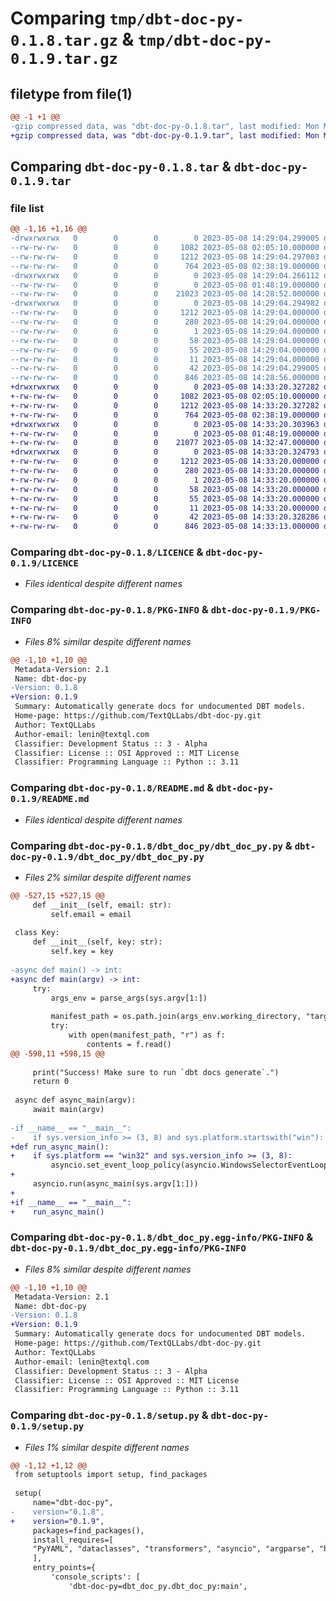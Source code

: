 # Comparing `tmp/dbt-doc-py-0.1.8.tar.gz` & `tmp/dbt-doc-py-0.1.9.tar.gz`

## filetype from file(1)

```diff
@@ -1 +1 @@
-gzip compressed data, was "dbt-doc-py-0.1.8.tar", last modified: Mon May  8 14:29:04 2023, max compression
+gzip compressed data, was "dbt-doc-py-0.1.9.tar", last modified: Mon May  8 14:33:20 2023, max compression
```

## Comparing `dbt-doc-py-0.1.8.tar` & `dbt-doc-py-0.1.9.tar`

### file list

```diff
@@ -1,16 +1,16 @@
-drwxrwxrwx   0        0        0        0 2023-05-08 14:29:04.299005 dbt-doc-py-0.1.8/
--rw-rw-rw-   0        0        0     1082 2023-05-08 02:05:10.000000 dbt-doc-py-0.1.8/LICENCE
--rw-rw-rw-   0        0        0     1212 2023-05-08 14:29:04.297003 dbt-doc-py-0.1.8/PKG-INFO
--rw-rw-rw-   0        0        0      764 2023-05-08 02:38:19.000000 dbt-doc-py-0.1.8/README.md
-drwxrwxrwx   0        0        0        0 2023-05-08 14:29:04.266112 dbt-doc-py-0.1.8/dbt_doc_py/
--rw-rw-rw-   0        0        0        0 2023-05-08 01:48:19.000000 dbt-doc-py-0.1.8/dbt_doc_py/__init__.py
--rw-rw-rw-   0        0        0    21023 2023-05-08 14:28:52.000000 dbt-doc-py-0.1.8/dbt_doc_py/dbt_doc_py.py
-drwxrwxrwx   0        0        0        0 2023-05-08 14:29:04.294982 dbt-doc-py-0.1.8/dbt_doc_py.egg-info/
--rw-rw-rw-   0        0        0     1212 2023-05-08 14:29:04.000000 dbt-doc-py-0.1.8/dbt_doc_py.egg-info/PKG-INFO
--rw-rw-rw-   0        0        0      280 2023-05-08 14:29:04.000000 dbt-doc-py-0.1.8/dbt_doc_py.egg-info/SOURCES.txt
--rw-rw-rw-   0        0        0        1 2023-05-08 14:29:04.000000 dbt-doc-py-0.1.8/dbt_doc_py.egg-info/dependency_links.txt
--rw-rw-rw-   0        0        0       58 2023-05-08 14:29:04.000000 dbt-doc-py-0.1.8/dbt_doc_py.egg-info/entry_points.txt
--rw-rw-rw-   0        0        0       55 2023-05-08 14:29:04.000000 dbt-doc-py-0.1.8/dbt_doc_py.egg-info/requires.txt
--rw-rw-rw-   0        0        0       11 2023-05-08 14:29:04.000000 dbt-doc-py-0.1.8/dbt_doc_py.egg-info/top_level.txt
--rw-rw-rw-   0        0        0       42 2023-05-08 14:29:04.299005 dbt-doc-py-0.1.8/setup.cfg
--rw-rw-rw-   0        0        0      846 2023-05-08 14:28:56.000000 dbt-doc-py-0.1.8/setup.py
+drwxrwxrwx   0        0        0        0 2023-05-08 14:33:20.327282 dbt-doc-py-0.1.9/
+-rw-rw-rw-   0        0        0     1082 2023-05-08 02:05:10.000000 dbt-doc-py-0.1.9/LICENCE
+-rw-rw-rw-   0        0        0     1212 2023-05-08 14:33:20.327282 dbt-doc-py-0.1.9/PKG-INFO
+-rw-rw-rw-   0        0        0      764 2023-05-08 02:38:19.000000 dbt-doc-py-0.1.9/README.md
+drwxrwxrwx   0        0        0        0 2023-05-08 14:33:20.303963 dbt-doc-py-0.1.9/dbt_doc_py/
+-rw-rw-rw-   0        0        0        0 2023-05-08 01:48:19.000000 dbt-doc-py-0.1.9/dbt_doc_py/__init__.py
+-rw-rw-rw-   0        0        0    21077 2023-05-08 14:32:47.000000 dbt-doc-py-0.1.9/dbt_doc_py/dbt_doc_py.py
+drwxrwxrwx   0        0        0        0 2023-05-08 14:33:20.324793 dbt-doc-py-0.1.9/dbt_doc_py.egg-info/
+-rw-rw-rw-   0        0        0     1212 2023-05-08 14:33:20.000000 dbt-doc-py-0.1.9/dbt_doc_py.egg-info/PKG-INFO
+-rw-rw-rw-   0        0        0      280 2023-05-08 14:33:20.000000 dbt-doc-py-0.1.9/dbt_doc_py.egg-info/SOURCES.txt
+-rw-rw-rw-   0        0        0        1 2023-05-08 14:33:20.000000 dbt-doc-py-0.1.9/dbt_doc_py.egg-info/dependency_links.txt
+-rw-rw-rw-   0        0        0       58 2023-05-08 14:33:20.000000 dbt-doc-py-0.1.9/dbt_doc_py.egg-info/entry_points.txt
+-rw-rw-rw-   0        0        0       55 2023-05-08 14:33:20.000000 dbt-doc-py-0.1.9/dbt_doc_py.egg-info/requires.txt
+-rw-rw-rw-   0        0        0       11 2023-05-08 14:33:20.000000 dbt-doc-py-0.1.9/dbt_doc_py.egg-info/top_level.txt
+-rw-rw-rw-   0        0        0       42 2023-05-08 14:33:20.328286 dbt-doc-py-0.1.9/setup.cfg
+-rw-rw-rw-   0        0        0      846 2023-05-08 14:33:13.000000 dbt-doc-py-0.1.9/setup.py
```

### Comparing `dbt-doc-py-0.1.8/LICENCE` & `dbt-doc-py-0.1.9/LICENCE`

 * *Files identical despite different names*

### Comparing `dbt-doc-py-0.1.8/PKG-INFO` & `dbt-doc-py-0.1.9/PKG-INFO`

 * *Files 8% similar despite different names*

```diff
@@ -1,10 +1,10 @@
 Metadata-Version: 2.1
 Name: dbt-doc-py
-Version: 0.1.8
+Version: 0.1.9
 Summary: Automatically generate docs for undocumented DBT models.
 Home-page: https://github.com/TextQLLabs/dbt-doc-py.git
 Author: TextQLLabs
 Author-email: lenin@textql.com
 Classifier: Development Status :: 3 - Alpha
 Classifier: License :: OSI Approved :: MIT License
 Classifier: Programming Language :: Python :: 3.11
```

### Comparing `dbt-doc-py-0.1.8/README.md` & `dbt-doc-py-0.1.9/README.md`

 * *Files identical despite different names*

### Comparing `dbt-doc-py-0.1.8/dbt_doc_py/dbt_doc_py.py` & `dbt-doc-py-0.1.9/dbt_doc_py/dbt_doc_py.py`

 * *Files 2% similar despite different names*

```diff
@@ -527,15 +527,15 @@
     def __init__(self, email: str):
         self.email = email
 
 class Key:
     def __init__(self, key: str):
         self.key = key
 
-async def main() -> int:
+async def main(argv) -> int:
     try:
         args_env = parse_args(sys.argv[1:])
 
         manifest_path = os.path.join(args_env.working_directory, "target", "manifest.json")
         try:
             with open(manifest_path, "r") as f:
                 contents = f.read()
@@ -598,11 +598,15 @@
 
     print("Success! Make sure to run `dbt docs generate`.")
     return 0
 
 async def async_main(argv):
     await main(argv)
 
-if __name__ == "__main__":
-    if sys.version_info >= (3, 8) and sys.platform.startswith("win"):
+def run_async_main():
+    if sys.platform == "win32" and sys.version_info >= (3, 8):        
         asyncio.set_event_loop_policy(asyncio.WindowsSelectorEventLoopPolicy())
+
     asyncio.run(async_main(sys.argv[1:]))
+
+if __name__ == "__main__":
+    run_async_main()
```

### Comparing `dbt-doc-py-0.1.8/dbt_doc_py.egg-info/PKG-INFO` & `dbt-doc-py-0.1.9/dbt_doc_py.egg-info/PKG-INFO`

 * *Files 8% similar despite different names*

```diff
@@ -1,10 +1,10 @@
 Metadata-Version: 2.1
 Name: dbt-doc-py
-Version: 0.1.8
+Version: 0.1.9
 Summary: Automatically generate docs for undocumented DBT models.
 Home-page: https://github.com/TextQLLabs/dbt-doc-py.git
 Author: TextQLLabs
 Author-email: lenin@textql.com
 Classifier: Development Status :: 3 - Alpha
 Classifier: License :: OSI Approved :: MIT License
 Classifier: Programming Language :: Python :: 3.11
```

### Comparing `dbt-doc-py-0.1.8/setup.py` & `dbt-doc-py-0.1.9/setup.py`

 * *Files 1% similar despite different names*

```diff
@@ -1,12 +1,12 @@
 from setuptools import setup, find_packages
 
 setup(
     name="dbt-doc-py",
-    version="0.1.8",
+    version="0.1.9",
     packages=find_packages(),
     install_requires=[
     "PyYAML", "dataclasses", "transformers", "asyncio", "argparse", "httpx",
     ],
     entry_points={
         'console_scripts': [
             'dbt-doc-py=dbt_doc_py.dbt_doc_py:main',
```

